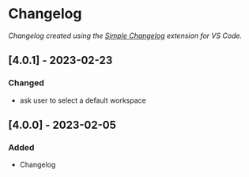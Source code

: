 # Changelog

*Changelog created using the [Simple Changelog](https://marketplace.visualstudio.com/items?itemName=tobiaswaelde.vscode-simple-changelog) extension for VS Code.*

## [4.0.1] - 2023-02-23
### Changed
- ask user to select a default workspace


## [4.0.0] - 2023-02-05
### Added
- Changelog